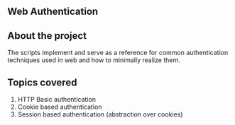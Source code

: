 ## Web Authentication

## About the project

The scripts implement and serve as a reference for common authentication techniques used in web and how to minimally realize them.

## Topics covered

1. HTTP Basic authentication
2. Cookie based authentication
3. Session based authentication (abstraction over cookies)

